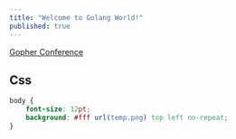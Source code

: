 ```yaml
---
title: "Welcome to Golang World!"
published: true
---
```


[Gopher Conference](https://godhiraj-code.blogspot.com/)



## Css
```css
body {
    font-size: 12pt;
    background: #fff url(temp.png) top left no-repeat;
}
```


